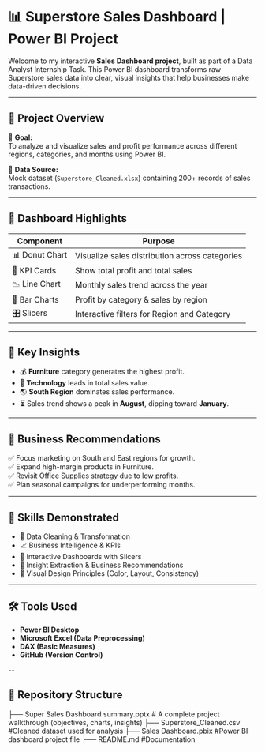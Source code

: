 # 📊 Superstore Sales Dashboard | Power BI Project

Welcome to my interactive **Sales Dashboard project**, built as part of a Data Analyst Internship Task. This Power BI dashboard transforms raw Superstore sales data into clear, visual insights that help businesses make data-driven decisions.

---

## 🚀 Project Overview

🔎 **Goal:**  
To analyze and visualize sales and profit performance across different regions, categories, and months using Power BI.

📂 **Data Source:**  
Mock dataset (`Superstore_Cleaned.xlsx`) containing 200+ records of sales transactions.

---

## 📌 Dashboard Highlights

| Component           | Purpose                                         |
|---------------------|--------------------------------------------------|
| 📊 Donut Chart       | Visualize sales distribution across categories |
| 💸 KPI Cards         | Show total profit and total sales              |
| 📉 Line Chart        | Monthly sales trend across the year            |
| 🧾 Bar Charts        | Profit by category & sales by region           |
| 🎛️ Slicers           | Interactive filters for Region and Category    |

---

## 📍 Key Insights

- 💰 **Furniture** category generates the highest profit.
- 🛒 **Technology** leads in total sales value.
- 🌎 **South Region** dominates sales performance.
- ⏳ Sales trend shows a peak in **August**, dipping toward **January**.

---

## 🧠 Business Recommendations

✅ Focus marketing on South and East regions for growth.  
✅ Expand high-margin products in Furniture.  
✅ Revisit Office Supplies strategy due to low profits.  
✅ Plan seasonal campaigns for underperforming months.

---

## 🎯 Skills Demonstrated

- 📌 Data Cleaning & Transformation  
- 📈 Business Intelligence & KPIs  
- 🧩 Interactive Dashboards with Slicers  
- 🧠 Insight Extraction & Business Recommendations  
- 🎨 Visual Design Principles (Color, Layout, Consistency)

---

## 🛠️ Tools Used

- **Power BI Desktop**  
- **Microsoft Excel (Data Preprocessing)**  
- **DAX (Basic Measures)**  
- **GitHub (Version Control)**

--

## 📂 Repository Structure

 ├── Super Sales Dashboard summary.pptx   # A complete project walkthrough (objectives, charts, insights)
 ├── Superstore_Cleaned.csv               #Cleaned dataset used for analysis
 ├── Sales Dashboard.pbix                 #Power BI dashboard project file
 ├── README.md                            #Documentation

 

